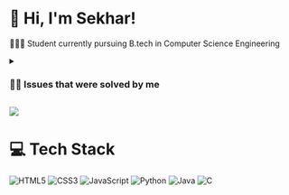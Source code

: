 <!-- Level 3: Add custom code -->

# 👋 Hi, I'm Sekhar!
👩🏻‍💻 Student currently pursuing B.tech in Computer Science Engineering<br/>

<details>
  <summary>
    <h3>👨‍💻 Issues that were solved by me</h3>
  </summary>
  <p>1-Added INSERT, UPDATE, and DELETE methods for the Payment Intents table(https://github.com/mindsdb/mindsdb/pull/8094)</p>
  <p>2-Fixed an error in sendinBlue integration of mindsDB(https://github.com/mindsdb/mindsdb/pull/8679#event-11586346907)</p>
  <p>3-Added insert method for email campaigns table(https://github.com/mindsdb/mindsdb/pull/8698)</p>
  <p>4-Updated documentation for shopify Integration(https://github.com/mindsdb/mindsdb/pull/8437)</p>
  <p>5-Added update method for Email campaigns table(https://github.com/mindsdb/mindsdb/pull/8210#event-10926026353)</p>
  <p>6-Tested rayserver ML integration with MindsDB(https://github.com/mindsdb/mindsdb/pull/8187)</p>
  <p>7-Tested Mendeley app Integration with MindsDB(https://github.com/mindsdb/mindsdb/pull/8220)</p>
  <p>8-Tested Strava App Integration with MindsDB(https://github.com/mindsdb/mindsdb/pull/8190)</p>
  <p>9-Tested Jira App Integration with MindsDB(https://github.com/mindsdb/mindsdb/pull/8079)</p>
  <p>10-fixing: ts-sdk records keploy-testcase even on test mode(https://github.com/keploy/typescript-sdk/pull/86#event-10284778222)</p>
  <p>11-adding the unittest for wrapped node fetch function and its github action(https://github.com/keploy/typescript-sdk/pull/82)</p>
  <p>12-added object template(https://github.com/keploy/samples-go/pull/55)</p>
</details>


<!-- GitHub stats from https://github.com/Sekhar-Kumar-Dash/github-readme-stats -->
![](https://github-readme-stats.vercel.app/api?username=Sekhar-Kumar-Dash&theme=radical&hide_border=false&include_all_commits=true&count_private=true)<br/>

# 💻 Tech Stack
<!-- Badges from https://github.com/Ileriayo/markdown-badges -->
![HTML5](https://img.shields.io/badge/html5-%23E34F26.svg?style=for-the-badge&logo=html5&logoColor=white)
![CSS3](https://img.shields.io/badge/css3-%231572B6.svg?style=for-the-badge&logo=css3&logoColor=white)
![JavaScript](https://img.shields.io/badge/javascript-%23323330.svg?style=for-the-badge&logo=javascript&logoColor=%23F7DF1E)
![Python](https://img.shields.io/badge/python-3670A0?style=for-the-badge&logo=python&logoColor=ffdd54)
![Java](https://img.shields.io/badge/java-%23ED8B00.svg?style=for-the-badge&logo=openjdk&logoColor=white)
![C](https://img.shields.io/badge/c-%2300599C.svg?style=for-the-badge&logo=c&logoColor=white)<br/>






<!-- YouTube video cards from https://github.com/DenverCoder1/github-readme-youtube-cards -->
<!-- If you want to display the latest videos, then simply follow the instructions in the above repo. -->
<!-- If you however want to select which videos display, then you can manually generate the video link by changing the below parameters in angle brackets. -->
<!-- https://ytcards.demolab.com/?id=<video ID>&title=<video+title>&lang=en&timestamp=<video publish date in Unix time format>&background_color=%230d1117&title_color=%23ffffff&stats_color=%23dedede&max_title_lines=1&width=250&border_radius=5&duration=<video duration in seconds> "<video title>") -->
<!-- BEGIN YOUTUBE-CARDS -->

<!-- END YOUTUBE-CARDS -->
